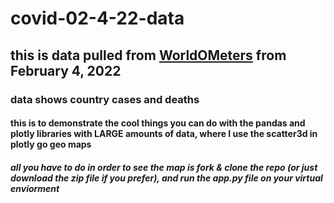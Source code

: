 # covid-02-4-22-data
## this is data pulled from [WorldOMeters](https://www.worldometers.info/coronavirus/) from February 4, 2022
### data shows country cases and deaths 
#### this is to demonstrate the cool things you can do with the pandas and plotly libraries with LARGE amounts of data, where I use the scatter3d in plotly go geo maps
##### all you have to do in order to see the map is fork & clone the repo (or just download the zip file if you prefer), and run the app.py file on your virtual enviorment 
